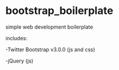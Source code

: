 bootstrap_boilerplate
=====================

simple web development boilerplate


includes:

-Twitter Bootstrap v3.0.0 (js and css)

-jQuery (js)

